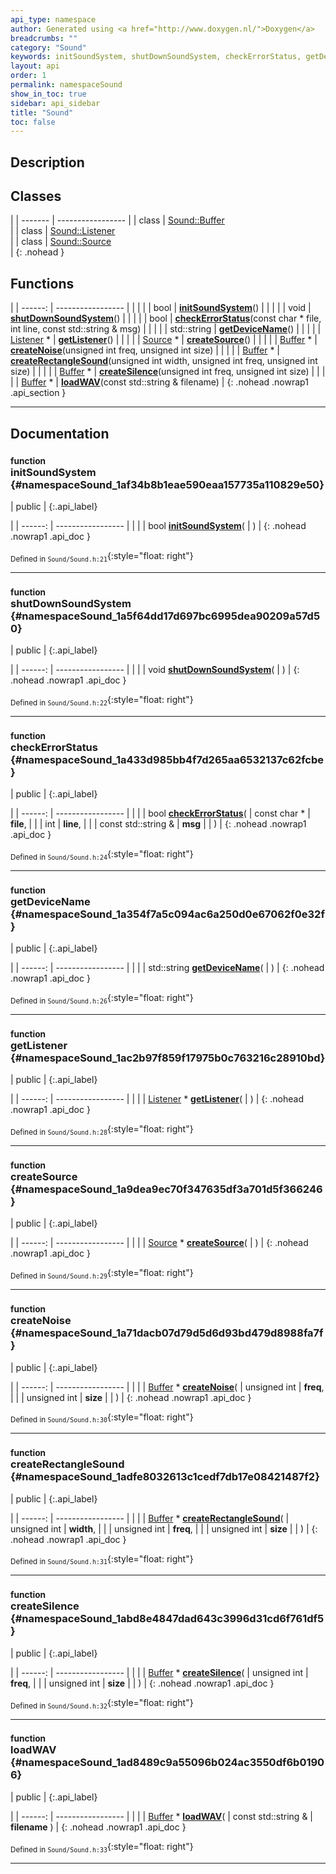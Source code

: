 ```yaml
---
api_type: namespace
author: Generated using <a href="http://www.doxygen.nl/">Doxygen</a>
breadcrumbs: ""
category: "Sound"
keywords: initSoundSystem, shutDownSoundSystem, checkErrorStatus, getDeviceName, getListener, createSource, createNoise, createRectangleSound, createSilence, loadWAV
layout: api
order: 1
permalink: namespaceSound
show_in_toc: true
sidebar: api_sidebar
title: "Sound"
toc: false
---
```


## Description





## Classes

|
| ------- | ----------------- |
| class | [Sound::Buffer](classSound_1_1Buffer) <br/>  |
| class | [Sound::Listener](classSound_1_1Listener) <br/>  |
| class | [Sound::Source](classSound_1_1Source) <br/>  |
{: .nohead }


## Functions

|
| ------: | ----------------- |
|  | |
| bool | **[initSoundSystem](#namespaceSound_1af34b8b1eae590eaa157735a110829e50)**() |
|  | |
| void | **[shutDownSoundSystem](#namespaceSound_1a5f64dd17d697bc6995dea90209a57d50)**() |
|  | |
| bool | **[checkErrorStatus](#namespaceSound_1a433d985bb4f7d265aa6532137c62fcbe)**(const char * file, int line, const std::string & msg) |
|  | |
| std::string | **[getDeviceName](#namespaceSound_1a354f7a5c094ac6a250d0e67062f0e32f)**() |
|  | |
| [Listener](classSound_1_1Listener) * | **[getListener](#namespaceSound_1ac2b97f859f17975b0c763216c28910bd)**() |
|  | |
| [Source](classSound_1_1Source) * | **[createSource](#namespaceSound_1a9dea9ec70f347635df3a701d5f366246)**() |
|  | |
| [Buffer](classSound_1_1Buffer) * | **[createNoise](#namespaceSound_1a71dacb07d79d5d6d93bd479d8988fa7f)**(unsigned int freq, unsigned int size) |
|  | |
| [Buffer](classSound_1_1Buffer) * | **[createRectangleSound](#namespaceSound_1adfe8032613c1cedf7db17e08421487f2)**(unsigned int width, unsigned int freq, unsigned int size) |
|  | |
| [Buffer](classSound_1_1Buffer) * | **[createSilence](#namespaceSound_1abd8e4847dad643c3996d31cd6f761df5)**(unsigned int freq, unsigned int size) |
|  | |
| [Buffer](classSound_1_1Buffer) * | **[loadWAV](#namespaceSound_1ad8489c9a55096b024ac3550df6b01906)**(const std::string & filename) |
{: .nohead .nowrap1 .api_section }


-------------------------------------------------------------------

## Documentation

### <small>function</small><br/> initSoundSystem {#namespaceSound_1af34b8b1eae590eaa157735a110829e50}

| public |
{:.api_label}

|
| ------: | ----------------- |
|  |
| bool **[initSoundSystem](#namespaceSound_1af34b8b1eae590eaa157735a110829e50)**( |  ) |
{: .nohead .nowrap1 .api_doc }





<sub>Defined in `Sound/Sound.h:21`</sub>{:style="float: right"}

-------------------------------------------------------------------

### <small>function</small><br/> shutDownSoundSystem {#namespaceSound_1a5f64dd17d697bc6995dea90209a57d50}

| public |
{:.api_label}

|
| ------: | ----------------- |
|  |
| void **[shutDownSoundSystem](#namespaceSound_1a5f64dd17d697bc6995dea90209a57d50)**( |  ) |
{: .nohead .nowrap1 .api_doc }





<sub>Defined in `Sound/Sound.h:22`</sub>{:style="float: right"}

-------------------------------------------------------------------

### <small>function</small><br/> checkErrorStatus {#namespaceSound_1a433d985bb4f7d265aa6532137c62fcbe}

| public |
{:.api_label}

|
| ------: | ----------------- |
|  |
| bool **[checkErrorStatus](#namespaceSound_1a433d985bb4f7d265aa6532137c62fcbe)**( | const char * | **file**, |
| | int | **line**, |
| | const std::string & | **msg** |
|   ) |
{: .nohead .nowrap1 .api_doc }





<sub>Defined in `Sound/Sound.h:24`</sub>{:style="float: right"}

-------------------------------------------------------------------

### <small>function</small><br/> getDeviceName {#namespaceSound_1a354f7a5c094ac6a250d0e67062f0e32f}

| public |
{:.api_label}

|
| ------: | ----------------- |
|  |
| std::string **[getDeviceName](#namespaceSound_1a354f7a5c094ac6a250d0e67062f0e32f)**( |  ) |
{: .nohead .nowrap1 .api_doc }





<sub>Defined in `Sound/Sound.h:26`</sub>{:style="float: right"}

-------------------------------------------------------------------

### <small>function</small><br/> getListener {#namespaceSound_1ac2b97f859f17975b0c763216c28910bd}

| public |
{:.api_label}

|
| ------: | ----------------- |
|  |
| [Listener](classSound_1_1Listener) * **[getListener](#namespaceSound_1ac2b97f859f17975b0c763216c28910bd)**( |  ) |
{: .nohead .nowrap1 .api_doc }





<sub>Defined in `Sound/Sound.h:28`</sub>{:style="float: right"}

-------------------------------------------------------------------

### <small>function</small><br/> createSource {#namespaceSound_1a9dea9ec70f347635df3a701d5f366246}

| public |
{:.api_label}

|
| ------: | ----------------- |
|  |
| [Source](classSound_1_1Source) * **[createSource](#namespaceSound_1a9dea9ec70f347635df3a701d5f366246)**( |  ) |
{: .nohead .nowrap1 .api_doc }





<sub>Defined in `Sound/Sound.h:29`</sub>{:style="float: right"}

-------------------------------------------------------------------

### <small>function</small><br/> createNoise {#namespaceSound_1a71dacb07d79d5d6d93bd479d8988fa7f}

| public |
{:.api_label}

|
| ------: | ----------------- |
|  |
| [Buffer](classSound_1_1Buffer) * **[createNoise](#namespaceSound_1a71dacb07d79d5d6d93bd479d8988fa7f)**( | unsigned int | **freq**, |
| | unsigned int | **size** |
|   ) |
{: .nohead .nowrap1 .api_doc }





<sub>Defined in `Sound/Sound.h:30`</sub>{:style="float: right"}

-------------------------------------------------------------------

### <small>function</small><br/> createRectangleSound {#namespaceSound_1adfe8032613c1cedf7db17e08421487f2}

| public |
{:.api_label}

|
| ------: | ----------------- |
|  |
| [Buffer](classSound_1_1Buffer) * **[createRectangleSound](#namespaceSound_1adfe8032613c1cedf7db17e08421487f2)**( | unsigned int | **width**, |
| | unsigned int | **freq**, |
| | unsigned int | **size** |
|   ) |
{: .nohead .nowrap1 .api_doc }





<sub>Defined in `Sound/Sound.h:31`</sub>{:style="float: right"}

-------------------------------------------------------------------

### <small>function</small><br/> createSilence {#namespaceSound_1abd8e4847dad643c3996d31cd6f761df5}

| public |
{:.api_label}

|
| ------: | ----------------- |
|  |
| [Buffer](classSound_1_1Buffer) * **[createSilence](#namespaceSound_1abd8e4847dad643c3996d31cd6f761df5)**( | unsigned int | **freq**, |
| | unsigned int | **size** |
|   ) |
{: .nohead .nowrap1 .api_doc }





<sub>Defined in `Sound/Sound.h:32`</sub>{:style="float: right"}

-------------------------------------------------------------------

### <small>function</small><br/> loadWAV {#namespaceSound_1ad8489c9a55096b024ac3550df6b01906}

| public |
{:.api_label}

|
| ------: | ----------------- |
|  |
| [Buffer](classSound_1_1Buffer) * **[loadWAV](#namespaceSound_1ad8489c9a55096b024ac3550df6b01906)**( | const std::string & | **filename** ) |
{: .nohead .nowrap1 .api_doc }





<sub>Defined in `Sound/Sound.h:33`</sub>{:style="float: right"}

-------------------------------------------------------------------

